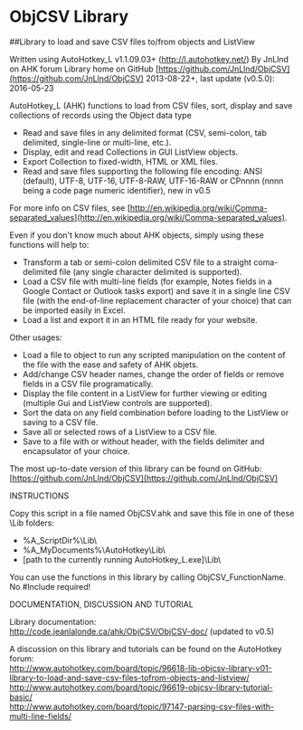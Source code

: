 # ObjCSV Library
##Library to load and save CSV files to/from objects and ListView

Written using AutoHotkey_L v1.1.09.03+ (http://l.autohotkey.net/)
By JnLlnd on AHK forum
Library home on GitHub [https://github.com/JnLlnd/ObjCSV](https://github.com/JnLlnd/ObjCSV)
2013-08-22+, last update (v0.5.0): 2016-05-23

AutoHotkey_L (AHK) functions to load from CSV files, sort, display and save collections of records using the Object data type
* Read and save files in any delimited format (CSV, semi-colon, tab delimited, single-line or multi-line, etc.).
* Display, edit and read Collections in GUI ListView objects.
* Export Collection to fixed-width, HTML or XML files.
* Read and save files supporting the following file encoding: ANSI (default), UTF-8, UTF-16, UTF-8-RAW, UTF-16-RAW or CPnnnn (nnnn being a code page numeric identifier), new in v0.5

For more info on CSV files, see [http://en.wikipedia.org/wiki/Comma-separated_values](http://en.wikipedia.org/wiki/Comma-separated_values).  

Even if you don't know much about AHK objects, simply using these functions will help to:
* Transform a tab or semi-colon delimited CSV file to a straight coma-delimited file (any single character delimited is supported).
* Load a CSV file with multi-line fields (for example, Notes fields in a Google Contact or Outlook tasks export) and save it in a single line CSV file (with the end-of-line replacement character of your choice) that can be imported easily in Excel.
* Load a list and export it in an HTML file ready for your website.

Other usages:
* Load a file to object to run any scripted manipulation on the content of the file with the ease and safety of AHK objets.
* Add/change CSV header names, change the order of fields or remove fields in a CSV file programatically.
* Display the file content in a ListView for further viewing or editing (multiple Gui and ListView controls are supported).
* Sort the data on any field combination before loading to the ListView or saving to a CSV file.
* Save all or selected rows of a ListView to a CSV file.
* Save to a file with or without header, with the fields delimiter and encapsulator of your choice.

The most up-to-date version of this library can be found on GitHub:
[https://github.com/JnLlnd/ObjCSV](https://github.com/JnLlnd/ObjCSV)

INSTRUCTIONS

Copy this script in a file named ObjCSV.ahk and save this file in one of these \Lib folders:
  * %A_ScriptDir%\Lib\
  * %A_MyDocuments%\AutoHotkey\Lib\
  * [path to the currently running AutoHotkey_L.exe]\Lib\

You can use the functions in this library by calling ObjCSV_FunctionName. No #Include required!


DOCUMENTATION, DISCUSSION AND TUTORIAL

Library documentation:  
http://code.jeanlalonde.ca/ahk/ObjCSV/ObjCSV-doc/ (updated to v0.5)

A discussion on this library and tutorials can be found on the AutoHotkey forum:  
http://www.autohotkey.com/board/topic/96618-lib-objcsv-library-v01-library-to-load-and-save-csv-files-tofrom-objects-and-listview/  
http://www.autohotkey.com/board/topic/96619-objcsv-library-tutorial-basic/  
http://www.autohotkey.com/board/topic/97147-parsing-csv-files-with-multi-line-fields/  
